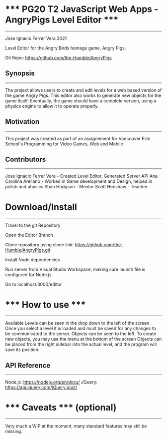 # *** PG20 T2 JavaScript Web Apps  - AngryPigs Level Editor ***
---------------------------------------
Jose Ignacio Ferrer Vera
2021

Level Editor for the Angry Birds homage game, Angry Pigs. 

Git Repo: https://github.com/the-Humble/AngryPigs


## Synopsis
---------------
The project allows users to create and edit levels for a web based version of the game Angry Pigs.
This editor also works to generate new objects for the game itself.
Eventually, the game should have a complete version, using a physics engine to allow it to operate properly.


## Motivation 
---------------
This project was created as part of an assignement for Vancouver Film School's Programming for Video Games, Web and Mobile


## Contributors 
---------------
Jose Ignacio Ferrer Vera - Created Level Editor, Generated Server API
Ana Carolina Arellano - Worked in Game development and Design, helped in polish and physics
Shan Hodgson - Mentor
Scott Henshaw - Teacher

# Download/Install
---------------------------------------
Travel to the git Repository

Open the Editor Branch

Clone repository using clone link: https://github.com/the-Humble/AngryPigs.git

Install Node dependencies

Run server from Visual Studio Workspace, making sure launch file is configured for Node.js

Go to localhost:3000/editor


# *** How to use ***
---------------------------------------
Available Levels can be seen in the drop down to the left of the screen. Once you select a level it is loaded and must be saved for any changes to be communicated to the server.
Objects can be seen to the left. To create new objects, you may use the menu at the bottom of the screen
Objects can be placed from the right sidebar into the actual level, and the program will save its position.

## API Reference 
---------------
Node.js :https://nodejs.org/en/docs/
JQuery: https://api.jquery.com/jQuery.post/

# *** Caveats *** (optional)
---------------------------------------
Very much a WIP at the moment, many standard features may still be missing.
